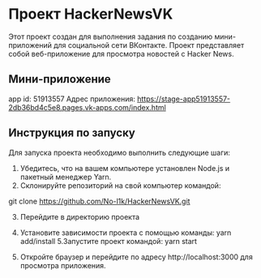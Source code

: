 # Проект HackerNewsVK

Этот проект создан для выполнения задания по созданию мини-приложений для социальной сети ВКонтакте. Проект представляет собой веб-приложение для просмотра новостей с Hacker News.

## Мини-приложение
app id: 51913557
Адрес приложения: https://stage-app51913557-2db36bd4c5e8.pages.vk-apps.com/index.html

## Инструкция по запуску

Для запуска проекта необходимо выполнить следующие шаги:

1. Убедитесь, что на вашем компьютере установлен Node.js и пакетный менеджер Yarn.
2. Склонируйте репозиторий на свой компьютер командой:

git clone https://github.com/No-l1k/HackerNewsVK.git

3. Перейдите в директорию проекта
4. Установите зависимости проекта с помощью команды:
yarn add/install
5.Запустите проект командой:
yarn start

6. Откройте браузер и перейдите по адресу http://localhost:3000 для просмотра приложения.
